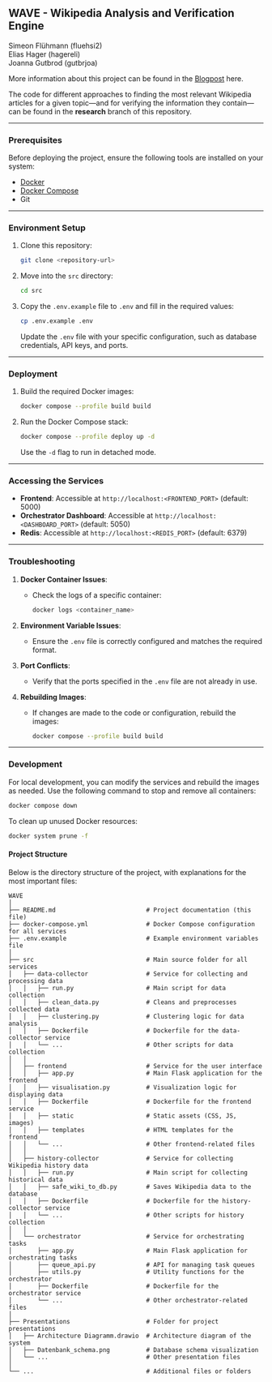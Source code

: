 ## **WAVE** - Wikipedia Analysis and Verification Engine

Simeon Flühmann (fluehsi2)  \
Elias Hager (hagereli) \
Joanna Gutbrod (gutbrjoa)

More information about this project can be found in the [Blogpost](https://bdp25.github.io/) here.

The code for different approaches to finding the most relevant Wikipedia articles for a given topic—and for verifying the information they contain—can be found in the **research** branch of this repository.

---

### **Prerequisites**

Before deploying the project, ensure the following tools are installed on your system:

- [Docker](https://www.docker.com/)
- [Docker Compose](https://docs.docker.com/compose/)
- Git

---

### **Environment Setup**

1. Clone this repository:

   ```sh
   git clone <repository-url>
   ```

2. Move into the `src` directory:

   ```sh
   cd src
   ```

3. Copy the `.env.example` file to `.env` and fill in the required values:

   ```sh
   cp .env.example .env
   ```

   Update the `.env` file with your specific configuration, such as database credentials, API keys, and ports.

---

### **Deployment**

1. Build the required Docker images:

   ```sh
   docker compose --profile build build
   ```

2. Run the Docker Compose stack:

   ```sh
   docker compose --profile deploy up -d
   ```

   Use the `-d` flag to run in detached mode.

---

### **Accessing the Services**

- **Frontend**: Accessible at `http://localhost:<FRONTEND_PORT>` (default: 5000)
- **Orchestrator Dashboard**: Accessible at `http://localhost:<DASHBOARD_PORT>` (default: 5050)
- **Redis**: Accessible at `http://localhost:<REDIS_PORT>` (default: 6379)

---

### **Troubleshooting**

1. **Docker Container Issues**:
   - Check the logs of a specific container:
     ```sh
     docker logs <container_name>
     ```

2. **Environment Variable Issues**:
   - Ensure the `.env` file is correctly configured and matches the required format.

3. **Port Conflicts**:
   - Verify that the ports specified in the `.env` file are not already in use.

4. **Rebuilding Images**:
   - If changes are made to the code or configuration, rebuild the images:
     ```sh
     docker compose --profile build build
     ```

---

### **Development**

For local development, you can modify the services and rebuild the images as needed. Use the following command to stop and remove all containers:

```sh
docker compose down
```

To clean up unused Docker resources:

```sh
docker system prune -f
```
#### **Project Structure**

Below is the directory structure of the project, with explanations for the most important files:

```
WAVE
│
├── README.md                         # Project documentation (this file)
├── docker-compose.yml                # Docker Compose configuration for all services
├── .env.example                      # Example environment variables file
│
├── src                               # Main source folder for all services
│   ├── data-collector                # Service for collecting and processing data
│   │   ├── run.py                    # Main script for data collection
│   │   ├── clean_data.py             # Cleans and preprocesses collected data
│   │   ├── clustering.py             # Clustering logic for data analysis
│   │   ├── Dockerfile                # Dockerfile for the data-collector service
│   │   └── ...                       # Other scripts for data collection
│   │
│   ├── frontend                      # Service for the user interface
│   │   ├── app.py                    # Main Flask application for the frontend
│   │   ├── visualisation.py          # Visualization logic for displaying data
│   │   ├── Dockerfile                # Dockerfile for the frontend service
│   │   ├── static                    # Static assets (CSS, JS, images)
│   │   ├── templates                 # HTML templates for the frontend
│   │   └── ...                       # Other frontend-related files
│   │
│   ├── history-collector             # Service for collecting Wikipedia history data
│   │   ├── run.py                    # Main script for collecting historical data
│   │   ├── safe_wiki_to_db.py        # Saves Wikipedia data to the database
│   │   ├── Dockerfile                # Dockerfile for the history-collector service
│   │   └── ...                       # Other scripts for history collection
│   │
│   └── orchestrator                  # Service for orchestrating tasks
│       ├── app.py                    # Main Flask application for orchestrating tasks
│       ├── queue_api.py              # API for managing task queues
│       ├── utils.py                  # Utility functions for the orchestrator
│       ├── Dockerfile                # Dockerfile for the orchestrator service
│       └── ...                       # Other orchestrator-related files
│
├── Presentations                     # Folder for project presentations
│   ├── Architecture Diagramm.drawio  # Architecture diagram of the system
│   ├── Datenbank_schema.png          # Database schema visualization
│   └── ...                           # Other presentation files
│
└── ...                               # Additional files or folders

```
